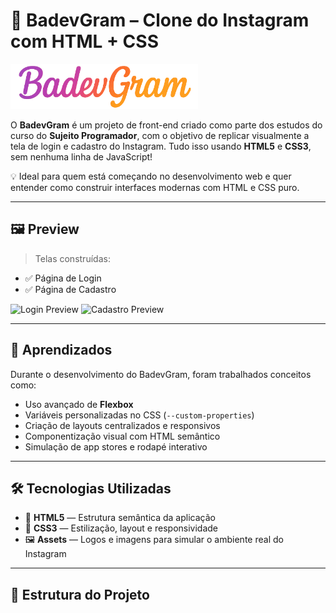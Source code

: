 # 🚀 BadevGram – Clone do Instagram com HTML + CSS

<img src="assets/BadevGran.png" width="300" alt="BadevGram logo">

O **BadevGram** é um projeto de front-end criado como parte dos estudos do curso do **Sujeito Programador**, com o objetivo de replicar visualmente a tela de login e cadastro do Instagram. Tudo isso usando **HTML5** e **CSS3**, sem nenhuma linha de JavaScript!

💡 Ideal para quem está começando no desenvolvimento web e quer entender como construir interfaces modernas com HTML e CSS puro.

---

## 🖼️ Preview

> Telas construídas:
- ✅ Página de Login
- ✅ Página de Cadastro

<p float="left">
  <img src="" width="300" alt="Login Preview"/>
  <img src="assets/preview-cadastro.png" width="300" alt="Cadastro Preview"/>
</p>

---

## 🧠 Aprendizados

Durante o desenvolvimento do BadevGram, foram trabalhados conceitos como:

- Uso avançado de **Flexbox**
- Variáveis personalizadas no CSS (`--custom-properties`)
- Criação de layouts centralizados e responsivos
- Componentização visual com HTML semântico
- Simulação de app stores e rodapé interativo

---

## 🛠️ Tecnologias Utilizadas

- 🧱 **HTML5** — Estrutura semântica da aplicação  
- 🎨 **CSS3** — Estilização, layout e responsividade  
- 🖼️ **Assets** — Logos e imagens para simular o ambiente real do Instagram  

---

## 📂 Estrutura do Projeto


